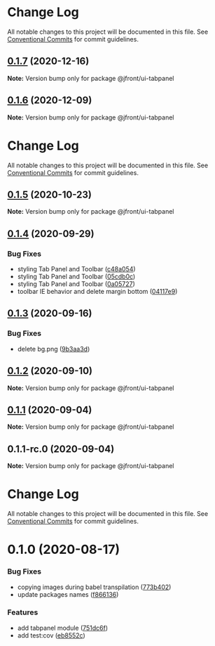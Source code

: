 # Change Log

All notable changes to this project will be documented in this file. See
[Conventional Commits](https://conventionalcommits.org) for commit guidelines.

## [0.1.7](https://github.com/Jepria/jfront-ui/compare/@jfront/ui-tabpanel@0.1.6...@jfront/ui-tabpanel@0.1.7) (2020-12-16)

**Note:** Version bump only for package @jfront/ui-tabpanel

## [0.1.6](https://github.com/Jepria/jfront-ui/compare/@jfront/ui-tabpanel@0.1.5...@jfront/ui-tabpanel@0.1.6) (2020-12-09)

**Note:** Version bump only for package @jfront/ui-tabpanel

# Change Log

All notable changes to this project will be documented in this file. See
[Conventional Commits](https://conventionalcommits.org) for commit guidelines.

## [0.1.5](https://github.com/Jepria/jfront-ui/compare/@jfront/ui-tabpanel@0.1.4...@jfront/ui-tabpanel@0.1.5) (2020-10-23)

**Note:** Version bump only for package @jfront/ui-tabpanel

## [0.1.4](https://github.com/Jepria/jfront-ui/compare/@jfront/ui-tabpanel@0.1.3...@jfront/ui-tabpanel@0.1.4) (2020-09-29)

### Bug Fixes

- styling Tab Panel and Toolbar
  ([c48a054](https://github.com/Jepria/jfront-ui/commit/c48a05462ceb1e45b3ea7190970a8b953593d1eb))
- styling Tab Panel and Toolbar
  ([05cdb0c](https://github.com/Jepria/jfront-ui/commit/05cdb0c975ac3b0de3f33f83cdd385d2e1fa6db3))
- styling Tab Panel and Toolbar
  ([0a05727](https://github.com/Jepria/jfront-ui/commit/0a057278208377f7a4ce56960312982572f54697))
- toolbar IE behavior and delete margin bottom
  ([04117e9](https://github.com/Jepria/jfront-ui/commit/04117e907549c01a7e9bf6a3c93534317e91a7ba))

## [0.1.3](https://github.com/Jepria/jfront-ui/compare/@jfront/ui-tabpanel@0.1.2...@jfront/ui-tabpanel@0.1.3) (2020-09-16)

### Bug Fixes

- delete bg.png
  ([9b3aa3d](https://github.com/Jepria/jfront-ui/commit/9b3aa3d30e1a66f2cdef61f37761b943ad904a64))

## [0.1.2](https://github.com/Jepria/jfront-ui/compare/@jfront/ui-tabpanel@0.1.1...@jfront/ui-tabpanel@0.1.2) (2020-09-10)

**Note:** Version bump only for package @jfront/ui-tabpanel

## [0.1.1](https://github.com/Jepria/jfront-ui/compare/@jfront/ui-tabpanel@0.1.0...@jfront/ui-tabpanel@0.1.1) (2020-09-04)

**Note:** Version bump only for package @jfront/ui-tabpanel

## 0.1.1-rc.0 (2020-09-04)

**Note:** Version bump only for package @jfront/ui-tabpanel

# Change Log

All notable changes to this project will be documented in this file. See
[Conventional Commits](https://conventionalcommits.org) for commit guidelines.

# 0.1.0 (2020-08-17)

### Bug Fixes

- copying images during babel transpilation
  ([773b402](https://github.com/Jepria/jfront-components/commit/773b4022c35d4aadf8ae2897b39ddb4107a810b1))
- update packages names
  ([f866136](https://github.com/Jepria/jfront-components/commit/f866136a1ac3388a010816fe9cfffa75c91818b7))

### Features

- add tabpanel module
  ([751dc6f](https://github.com/Jepria/jfront-components/commit/751dc6fc71599390da17a9e625fd456dcf04baa0))
- add test:cov
  ([eb8552c](https://github.com/Jepria/jfront-components/commit/eb8552cda1ad5056ae62d665b31cf8ff6f0b760f))
